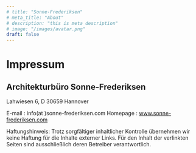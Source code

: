 ```yaml
---
# title: "Sonne-Frederiksen"
# meta_title: "About"
# description: "this is meta description"
# image: "/images/avatar.png"
draft: false
---
```


# Impressum

## Architekturbüro Sonne-Frederiksen

Lahwiesen 6, D 30659 Hannover

E-mail : info(at )sonne-frederiksen.com
Homepage : www.sonne-frederiksen.com

 
Haftungshinweis: Trotz sorgfältiger inhaltlicher Kontrolle übernehmen wir keine Haftung für die Inhalte externer Links. Für den Inhalt der verlinkten Seiten sind ausschließlich deren Betreiber verantwortlich.